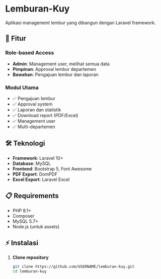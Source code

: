 # Lemburan-Kuy

Aplikasi management lembur yang dibangun dengan Laravel framework.

## 🚀 Fitur

### Role-based Access
- **Admin**: Management user, melihat semua data
- **Pimpinan**: Approval lembur departemen
- **Bawahan**: Pengajuan lembur dan laporan

### Modul Utama
- ✅ Pengajuan lembur
- ✅ Approval system
- ✅ Laporan dan statistik
- ✅ Download report (PDF/Excel)
- ✅ Management user
- ✅ Multi-departemen

## 🛠️ Teknologi

- **Framework**: Laravel 10+
- **Database**: MySQL
- **Frontend**: Bootstrap 5, Font Awesome
- **PDF Export**: DomPDF
- **Excel Export**: Laravel Excel

## 📋 Requirements

- PHP 8.1+
- Composer
- MySQL 5.7+
- Node.js (untuk assets)

## ⚡ Instalasi

1. **Clone repository**
   ```bash
   git clone https://github.com/USERNAME/lemburan-kuy.git
   cd lemburan-kuy